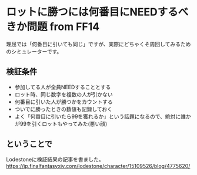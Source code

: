 # ロットに勝つには何番目にNEEDするべきか問題 from FF14

理屈では「何番目に引いても同じ」ですが、実際にどちゃくそ周回してみるためのシミュレーターです。

## 検証条件
- 参加してる人が全員NEEDすることとする
- ロット時、同じ数字を複数の人が引かない
- 何番目に引いた人が勝つかをカウントする
- ついでに勝ったときの数値も記録しておく
- よく「何番目に引いたら99を獲れるか」という話題になるので、絶対に誰かが99を引くロットもやってみた(悪い顔)

## ということで
Lodestoneに検証結果の記事を書ました。
https://jp.finalfantasyxiv.com/lodestone/character/15109526/blog/4775620/
